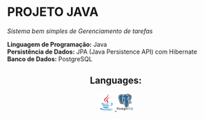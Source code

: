 # PROJETO JAVA
*Sistema bem simples de Gerenciamento de tarefas*

**Linguagem de Programação:** Java  
**Persistência de Dados:** JPA (Java Persistence API) com Hibernate  
**Banco de Dados:** PostgreSQL

<h2 align="center"> Languages: </h2>
<p align="center">
    <a href="https://www.java.com" target="_blank" rel="noreferrer">
        <img src="https://raw.githubusercontent.com/devicons/devicon/master/icons/java/java-original.svg" alt="java" width="40" height="40"/>
    </a>
    <a href="https://www.postgresql.org" target="_blank" rel="noreferrer">
        <img src="https://raw.githubusercontent.com/devicons/devicon/master/icons/postgresql/postgresql-original-wordmark.svg" alt="postgresql" width="40" height="40"/>
    </a>
</p>

